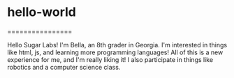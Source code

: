 # hello-world

================

Hello Sugar Labs! I'm Bella, an 8th grader in Georgia. I'm interested in things like html, js, and learning more programming languages! All of this is a new experience for me, and I'm really liking it! I also participate in things like robotics and a computer science class. 
